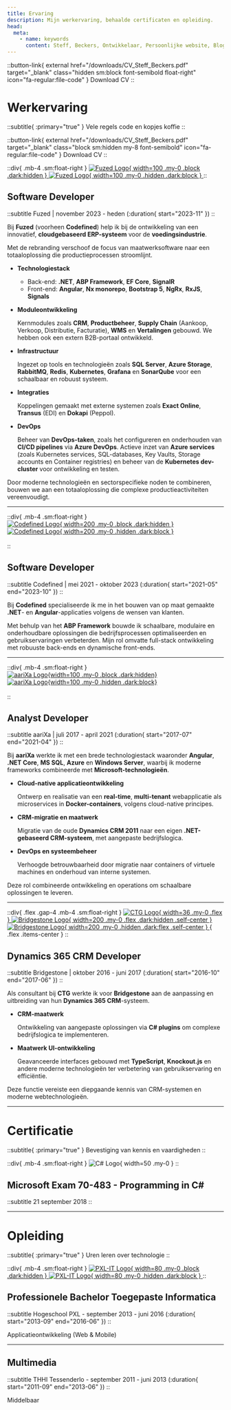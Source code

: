 ```yaml
---
title: Ervaring
description: Mijn werkervaring, behaalde certificaten en opleiding.
head:
  meta:
    - name: keywords
      content: Steff, Beckers, Ontwikkelaar, Persoonlijke website, Blog, Projecten, CV, Werkervaring, Fuzed, Codefined, aariXa, CTG, Bridgestone, PXL
---
```


::button-link{ external href="/downloads/CV_Steff_Beckers.pdf" target="\_blank" class="hidden sm:block font-semibold float-right" icon="fa-regular:file-code" }
Download CV
::

# Werkervaring

::subtitle{ :primary="true" }
Vele regels code en kopjes koffie
::

::button-link{ external href="/downloads/CV_Steff_Beckers.pdf" target="\_blank" class="block sm:hidden my-8 font-semibold" icon="fa-regular:file-code" }
Download CV
::

::div{ .mb-4 .sm:float-right }
[
![Fuzed Logo](/images/logos/fuzed-logo-black.svg){ width=100 .my-0 .block .dark:hidden }
![Fuzed Logo](/images/logos/fuzed-logo-white.svg){ width=100 .my-0 .hidden .dark:block }
](https://fuzed.app)
::

## Software Developer

::subtitle
Fuzed | november 2023 - heden (:duration{ start="2023-11" })
::

Bij **Fuzed** (voorheen **Codefined**) help ik bij de ontwikkeling van een innovatief, **cloudgebaseerd ERP-systeem** voor de **voedingsindustrie**.

Met de rebranding verschoof de focus van maatwerksoftware naar een totaaloplossing die productieprocessen stroomlijnt.

- **Technologiestack**

  - Back-end: **.NET**, **ABP Framework**, **EF Core**, **SignalR**
  - Front-end: **Angular**, **Nx monorepo**, **Bootstrap 5**, **NgRx**, **RxJS**, **Signals**

- **Moduleontwikkeling**

  Kernmodules zoals **CRM**, **Productbeheer**, **Supply Chain** (Aankoop, Verkoop, Distributie, Facturatie), **WMS** en **Vertalingen** gebouwd. We hebben ook een extern B2B-portaal ontwikkeld.

- **Infrastructuur**

  Ingezet op tools en technologieën zoals **SQL Server**, **Azure Storage**, **RabbitMQ**, **Redis**, **Kubernetes**, **Grafana** en **SonarQube** voor een schaalbaar en robuust systeem.

- **Integraties**

  Koppelingen gemaakt met externe systemen zoals **Exact Online**, **Transus** (EDI) en **Dokapi** (Peppol).

- **DevOps**

  Beheer van **DevOps-taken**, zoals het configureren en onderhouden van **CI/CD pipelines** via **Azure DevOps**. Actieve inzet van **Azure services** (zoals Kubernetes services, SQL-databases, Key Vaults, Storage accounts en Container registries) en beheer van de **Kubernetes dev-cluster** voor ontwikkeling en testen.

Door moderne technologieën en sectorspecifieke noden te combineren, bouwen we aan een totaaloplossing die complexe productieactiviteiten vereenvoudigt.

<hr />

::div{ .mb-4 .sm:float-right }
[  
![Codefined Logo](/images/logos/codefined-logo-black.svg){ width=200 .my-0 .block .dark:hidden }  
![Codefined Logo](/images/logos/codefined-logo-white.svg){ width=200 .my-0 .hidden .dark:block }  
](https://codefined.be)  
::

## Software Developer

::subtitle
Codefined | mei 2021 - oktober 2023 (:duration{ start="2021-05" end="2023-10" })
::

Bij **Codefined** specialiseerde ik me in het bouwen van op maat gemaakte **.NET**- en **Angular**-applicaties volgens de wensen van klanten.

Met behulp van het **ABP Framework** bouwde ik schaalbare, modulaire en onderhoudbare oplossingen die bedrijfsprocessen optimaliseerden en gebruikservaringen verbeterden. Mijn rol omvatte full-stack ontwikkeling met robuuste back-ends en dynamische front-ends.

<hr />

::div{ .mb-4 .sm:float-right }
[  
![aariXa Logo](/images/logos/aarixa-logo-blue.png){width=100 .my-0 .block .dark:hidden}  
![aariXa Logo](/images/logos/aarixa-logo-white.png){width=100 .my-0 .hidden .dark:block}  
](https://www.aarixa.be)  
::

## Analyst Developer

::subtitle
aariXa | juli 2017 - april 2021 (:duration{ start="2017-07" end="2021-04" })
::

Bij **aariXa** werkte ik met een brede technologiestack waaronder **Angular**, **.NET Core**, **MS SQL**, **Azure** en **Windows Server**, waarbij ik moderne frameworks combineerde met **Microsoft-technologieën**.

- **Cloud-native applicatieontwikkeling**

  Ontwerp en realisatie van een **real-time**, **multi-tenant** webapplicatie als microservices in **Docker-containers**, volgens cloud-native principes.

- **CRM-migratie en maatwerk**

  Migratie van de oude **Dynamics CRM 2011** naar een eigen **.NET-gebaseerd CRM-systeem**, met aangepaste bedrijfslogica.

- **DevOps en systeembeheer**

  Verhoogde betrouwbaarheid door migratie naar containers of virtuele machines en onderhoud van interne systemen.

Deze rol combineerde ontwikkeling en operations om schaalbare oplossingen te leveren.

<hr />

::div{ .flex .gap-4 .mb-4 .sm:float-right }
[
![CTG Logo](/images/logos/ctg-logo.gif){ width=36 .my-0 .flex }
](https://be.ctg.com)
[
![Bridgestone Logo](/images/logos/bridgestone-logo-black.png){ width=200 .my-0 .flex .dark:hidden .self-center }
![Bridgestone Logo](/images/logos/bridgestone-logo-white.png){ width=200 .my-0 .hidden .dark:flex .self-center }
](https://www.bridgestone.eu){ .flex .items-center }
::

## Dynamics 365 CRM Developer

::subtitle
Bridgestone | oktober 2016 - juni 2017 (:duration{ start="2016-10" end="2017-06" })
::

Als consultant bij **CTG** werkte ik voor **Bridgestone** aan de aanpassing en uitbreiding van hun **Dynamics 365 CRM**-systeem.

- **CRM-maatwerk**

  Ontwikkeling van aangepaste oplossingen via **C# plugins** om complexe bedrijfslogica te implementeren.

- **Maatwerk UI-ontwikkeling**

  Geavanceerde interfaces gebouwd met **TypeScript**, **Knockout.js** en andere moderne technologieën ter verbetering van gebruikservaring en efficiëntie.

Deze functie vereiste een diepgaande kennis van CRM-systemen en moderne webtechnologieën.

<hr />

# Certificatie

::subtitle{ :primary="true" }
Bevestiging van kennis en vaardigheden
::

::div{ .mb-4 .sm:float-right }
![C# Logo](/images/logos/csharp-logo.svg){ width=50 .my-0 }
::

## Microsoft Exam 70-483 - Programming in C#

::subtitle
21 september 2018
::

<hr />

# Opleiding

::subtitle{ :primary="true" }
Uren leren over technologie
::

::div{ .mb-4 .sm:float-right }
[
![PXL-IT Logo](/images/logos/pxl-it-logo-black.png){ width=80 .my-0 .block .dark:hidden }
![PXL-IT Logo](/images/logos/pxl-it-logo-white.png){ width=80 .my-0 .hidden .dark:block }
](https://www.pxl.be/digital)
::

## Professionele Bachelor Toegepaste Informatica

::subtitle
Hogeschool PXL - september 2013 - juni 2016 (:duration{ start="2013-09" end="2016-06" })
::

Applicatieontwikkeling (Web & Mobile)

<hr />

## Multimedia

::subtitle
THHI Tessenderlo - september 2011 - juni 2013 (:duration{ start="2011-09" end="2013-06" })
::

Middelbaar
